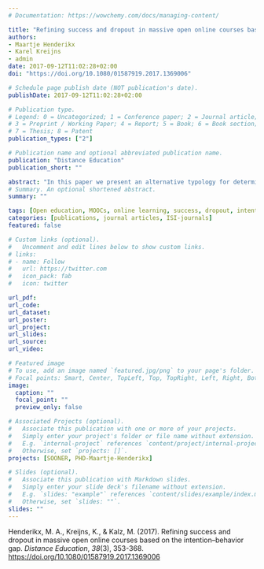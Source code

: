 ```yaml
---
# Documentation: https://wowchemy.com/docs/managing-content/

title: "Refining success and dropout in massive open online courses based on the intention–behavior gap"
authors:
- Maartje Henderikx
- Karel Kreijns
- admin
date: 2017-09-12T11:02:28+02:00
doi: "https://doi.org/10.1080/01587919.2017.1369006"

# Schedule page publish date (NOT publication's date).
publishDate: 2017-09-12T11:02:28+02:00

# Publication type.
# Legend: 0 = Uncategorized; 1 = Conference paper; 2 = Journal article;
# 3 = Preprint / Working Paper; 4 = Report; 5 = Book; 6 = Book section;
# 7 = Thesis; 8 = Patent
publication_types: ["2"]

# Publication name and optional abbreviated publication name.
publication: "Distance Education"
publication_short: ""

abstract: "In this paper we present an alternative typology for determining success and dropout in massive open online courses (MOOCs). This typology takes the perspectives of MOOC-takers into account and is based on the their intentions and subsequent behaviour. An explorative study using two MOOCs was carried out to test the applicability of the typology. Following the traditional approach based on course completion to identify educational success, success rates were 6.5 and 5.6%. The success rates from the perspectives of the MOOC-taker were 59 and 70%. These findings demonstrate that merely looking at course completion as a measure for success does not suffice in the context of MOOCs. This change in addressing MOOC success and dropout provides an alternative view and demonstrates the importance of MOOC-takers’ perspectives."
# Summary. An optional shortened abstract.
summary: ""

tags: [Open education, MOOCs, online learning, success, dropout, intention]
categories: [publications, journal articles, ISI-journals]
featured: false

# Custom links (optional).
#   Uncomment and edit lines below to show custom links.
# links:
# - name: Follow
#   url: https://twitter.com
#   icon_pack: fab
#   icon: twitter

url_pdf:
url_code:
url_dataset:
url_poster:
url_project:
url_slides:
url_source:
url_video:

# Featured image
# To use, add an image named `featured.jpg/png` to your page's folder. 
# Focal points: Smart, Center, TopLeft, Top, TopRight, Left, Right, BottomLeft, Bottom, BottomRight.
image:
  caption: ""
  focal_point: ""
  preview_only: false

# Associated Projects (optional).
#   Associate this publication with one or more of your projects.
#   Simply enter your project's folder or file name without extension.
#   E.g. `internal-project` references `content/project/internal-project/index.md`.
#   Otherwise, set `projects: []`.
projects: [SOONER, PHD-Maartje-Henderikx]

# Slides (optional).
#   Associate this publication with Markdown slides.
#   Simply enter your slide deck's filename without extension.
#   E.g. `slides: "example"` references `content/slides/example/index.md`.
#   Otherwise, set `slides: ""`.
slides: ""
---
```


Henderikx, M. A., Kreijns, K., & Kalz, M. (2017). Refining success and dropout in massive open online courses based on the intention–behavior gap. *Distance Education*, *38*(3), 353-368. https://doi.org/10.1080/01587919.2017.1369006